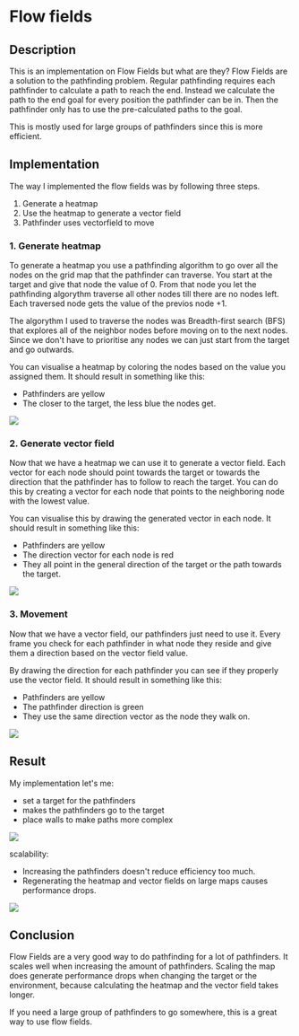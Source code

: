 # Flow fields

## Description
This is an implementation on Flow Fields but what are they? 
Flow Fields are a solution to the pathfinding problem.
Regular pathfinding requires each pathfinder to calculate a path to reach the end.
Instead we calculate the path to the end goal for every position the pathfinder can be in.
Then the pathfinder only has to use the pre-calculated paths to the goal.

This is mostly used for large groups of pathfinders since this is more efficient.

## Implementation
The way I implemented the flow fields was by following three steps.
1. Generate a heatmap
1. Use the heatmap to generate a vector field
1. Pathfinder uses vectorfield to move

###  1. Generate heatmap
To generate a heatmap you use a pathfinding algorithm to go over all the nodes on the grid map that the pathfinder can traverse.
You start at the target and give that node the value of 0.
From that node you let the pathfinding algorythm traverse all other nodes till there are no nodes left. 
Each traversed node gets the value of the previos node +1.

The algorythm I used to traverse the nodes was Breadth-first search (BFS) that explores all of the neighbor nodes before moving on to the next nodes.
Since we don't have to prioritise any nodes we can just start from the target and go outwards.

You can visualise a heatmap by coloring the nodes based on the value you assigned them. 
It should result in something like this:
 - Pathfinders are yellow
 - The closer to the target, the less blue the nodes get.

![](Images/Heatmap.PNG)

###  2. Generate vector field 
Now that we have a heatmap we can use it to generate a vector field.
Each vector for each node should point towards the target or towards the direction that the pathfinder has to follow to reach the target.
You can do this by creating a vector for each node that points to the neighboring node with the lowest value.

You can visualise this by drawing the generated vector in each node.
It should result in something like this:
 - Pathfinders are yellow
 - The direction vector for each node is red
 - They all point in the general direction of the target or the path towards the target.
 
 ![](Images/VectorField.PNG)

###  3. Movement
Now that we have a vector field, our pathfinders just need to use it.
Every frame you check for each pathfinder in what node they reside and give them a direction based on the vector field value. 

By drawing the direction for each pathfinder you can see if they properly use the vector field.
It should result in something like this:
 - Pathfinders are yellow
 - The pathfinder direction is green
 - They use the same direction vector as the node they walk on.
 
![](Images/PathfindersUseVectorField.PNG)

## Result
My implementation let's me:
 - set a target for the pathfinders 
 - makes the pathfinders go to the target
 - place walls to make paths more complex
 
 ![](Images/flowfields.gif)
 
 scalability: 
 - Increasing the pathfinders doesn't reduce efficiency too much.
 - Regenerating the heatmap and vector fields on large maps causes performance drops.
 
 ![](Images/1500Pathfinders.PNG)

## Conclusion
Flow Fields are a very good way to do pathfinding for a lot of pathfinders.
It scales well when increasing the amount of pathfinders.
Scaling the map does generate performance drops when changing the target or the environment, because calculating the heatmap and the vector field takes longer.

If you need a large group of pathfinders to go somewhere, this is a great way to use flow fields.

